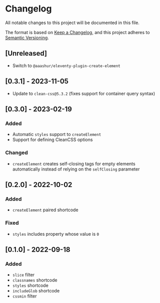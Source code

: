 # Changelog
All notable changes to this project will be documented in this file.

The format is based on [Keep a Changelog](https://keepachangelog.com/en/1.0.0/),
and this project adheres to [Semantic Versioning](https://semver.org/spec/v2.0.0.html).

## [Unreleased]
- Switch to `@aaashur/eleventy-plugin-create-element`

## [0.3.1] - 2023-11-05
- Update to `clean-css@5.3.2` (fixes support for container query syntax)

## [0.3.0] - 2023-02-19
### Added
- Automatic `styles` support to `createElement`
- Support for defining CleanCSS options

### Changed
- `createElement` creates self-closing tags for empty elements automatically instead of relying on the `selfClosing` parameter

## [0.2.0] - 2022-10-02
### Added
- `createElement` paired shortcode

### Fixed
- `styles` includes property whose value is `0`

## [0.1.0] - 2022-09-18
### Added
- `slice` filter
- `classnames` shortcode
- `styles` shortcode
- `includeGlob` shortcode
- `cssmin` filter
